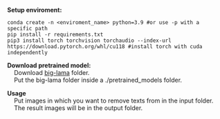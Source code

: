 **Setup enviroment:**
```
conda create -n <enviroment_name> python=3.9 #or use -p with a specific path
pip install -r requirements.txt
pip3 install torch torchvision torchaudio --index-url https://download.pytorch.org/whl/cu118 #install torch with cuda independently 
```
**Download pretrained model:** <br>
 &nbsp;&nbsp;&nbsp;&nbsp;Download [big-lama](https://drive.google.com/drive/folders/1wpY-upCo4GIW4wVPnlMh_ym779lLIG2A?usp=sharing) folder. <br>
 &nbsp;&nbsp;&nbsp;&nbsp;Put the big-lama folder inside a ./pretrained_models folder.

 **Usage** <br> 
 &nbsp;&nbsp;&nbsp;&nbsp;Put images in which you want to remove texts from in the input folder. <br>
 &nbsp;&nbsp;&nbsp;&nbsp;The result images will be in the output folder.
